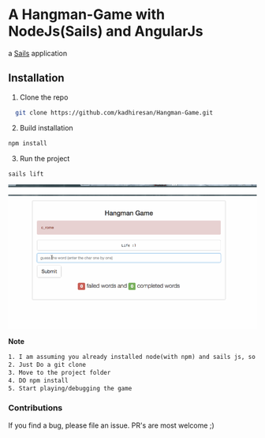 # A Hangman-Game with NodeJs(Sails) and AngularJs

a [Sails](http://sailsjs.org) application

## Installation

1. Clone the repo

  ```bash
    git clone https://github.com/kadhiresan/Hangman-Game.git
  ```

2. Build installation
  ```bash
  npm install
  ```

3. Run the project
  ```bash
  sails lift
  ```
	
![alt tag](https://github.com/kadhiresan/Hangman-Game/blob/master/assets/images/hanman_game.gif)

**Note**

	1. I am assuming you already installed node(with npm) and sails js, so
	2. Just Do a git clone
	3. Move to the project folder
	4. DO npm install
	5. Start playing/debugging the game

### Contributions

If you find a bug, please file an issue. PR's are most welcome ;)	